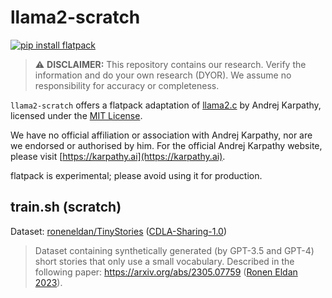 # llama2-scratch

[![pip install flatpack](https://img.shields.io/badge/pip%20install-flatpack-5865f2)](https://pypi.org/project/flatpack/)

> :warning: **DISCLAIMER:** This repository contains our research. Verify the information and do your own research (DYOR). We assume no responsibility for accuracy or completeness.

`llama2-scratch` offers a flatpack adaptation of [llama2.c](https://github.com/karpathy/llama2.c) by Andrej Karpathy, licensed under the [MIT License](https://github.com/karpathy/llama2.c/blob/master/LICENSE).

We have no official affiliation or association with Andrej Karpathy, nor are we endorsed or authorised by him. For the official Andrej Karpathy website, please visit [https://karpathy.ai](https://karpathy.ai).

flatpack is experimental; please avoid using it for production.

## train.sh (scratch)

Dataset: [roneneldan/TinyStories](https://huggingface.co/datasets/roneneldan/TinyStories) ([CDLA-Sharing-1.0](https://cdla.dev/sharing-1-0/))

> Dataset containing synthetically generated (by GPT-3.5 and GPT-4) short stories that only use a small vocabulary. Described in the following paper: https://arxiv.org/abs/2305.07759 ([Ronen Eldan 2023](https://huggingface.co/datasets/roneneldan/TinyStories)).
